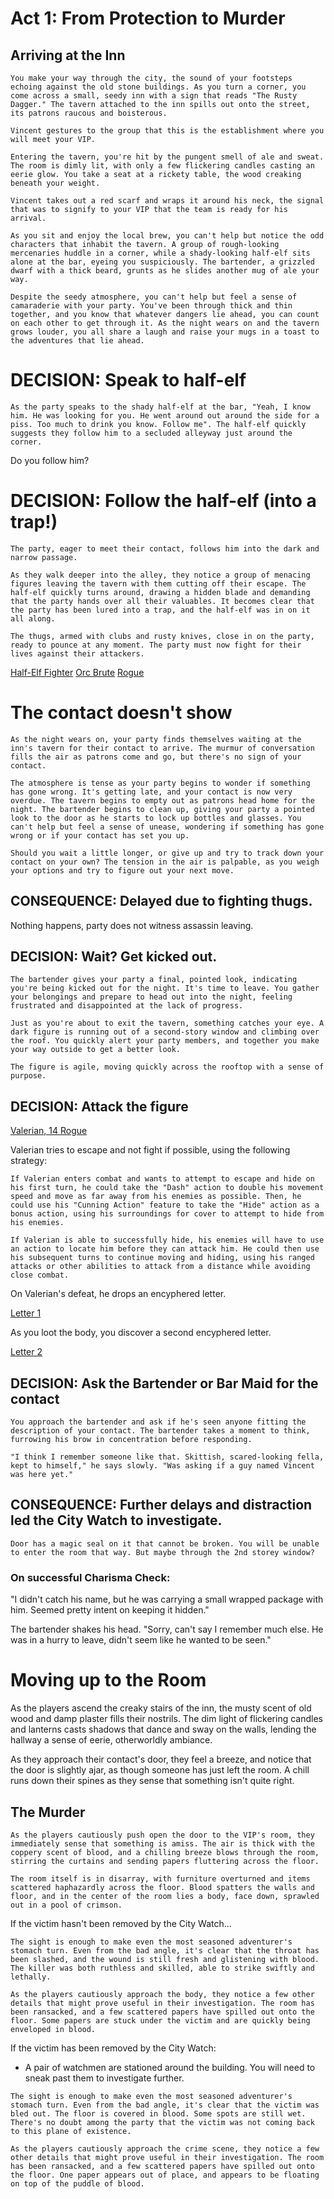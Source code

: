 # Act 1: From Protection to Murder

## Arriving at the Inn

```
You make your way through the city, the sound of your footsteps echoing against the old stone buildings. As you turn a corner, you come across a small, seedy inn with a sign that reads "The Rusty Dagger." The tavern attached to the inn spills out onto the street, its patrons raucous and boisterous.

Vincent gestures to the group that this is the establishment where you will meet your VIP.

Entering the tavern, you're hit by the pungent smell of ale and sweat. The room is dimly lit, with only a few flickering candles casting an eerie glow. You take a seat at a rickety table, the wood creaking beneath your weight.

Vincent takes out a red scarf and wraps it around his neck, the signal that was to signify to your VIP that the team is ready for his arrival.

As you sit and enjoy the local brew, you can't help but notice the odd characters that inhabit the tavern. A group of rough-looking mercenaries huddle in a corner, while a shady-looking half-elf sits alone at the bar, eyeing you suspiciously. The bartender, a grizzled dwarf with a thick beard, grunts as he slides another mug of ale your way.

Despite the seedy atmosphere, you can't help but feel a sense of camaraderie with your party. You've been through thick and thin together, and you know that whatever dangers lie ahead, you can count on each other to get through it. As the night wears on and the tavern grows louder, you all share a laugh and raise your mugs in a toast to the adventures that lie ahead.
```

# DECISION: Speak to half-elf

```
As the party speaks to the shady half-elf at the bar, "Yeah, I know him. He was looking for you. He went around out around the side for a piss. Too much to drink you know. Follow me". The half-elf quickly suggests they follow him to a secluded alleyway just around the corner. 
```

Do you follow him?

# DECISION: Follow the half-elf (into a trap!)

```
The party, eager to meet their contact, follows him into the dark and narrow passage.

As they walk deeper into the alley, they notice a group of menacing figures leaving the tavern with them cutting off their escape. The half-elf quickly turns around, drawing a hidden blade and demanding that the party hands over all their valuables. It becomes clear that the party has been lured into a trap, and the half-elf was in on it all along.

The thugs, armed with clubs and rusty knives, close in on the party, ready to pounce at any moment. The party must now fight for their lives against their attackers.
```

[Half-Elf Fighter](./mob_he_fighter.md)
[Orc Brute](./mob_brute.md)
[Rogue](./mob_rogue.md)

# The contact doesn't show

```
As the night wears on, your party finds themselves waiting at the inn's tavern for their contact to arrive. The murmur of conversation fills the air as patrons come and go, but there's no sign of your contact.

The atmosphere is tense as your party begins to wonder if something has gone wrong. It's getting late, and your contact is now very overdue. The tavern begins to empty out as patrons head home for the night. The bartender begins to clean up, giving your party a pointed look to the door as he starts to lock up bottles and glasses. You can't help but feel a sense of unease, wondering if something has gone wrong or if your contact has set you up.

Should you wait a little longer, or give up and try to track down your contact on your own? The tension in the air is palpable, as you weigh your options and try to figure out your next move.
```

## CONSEQUENCE: Delayed due to fighting thugs.

Nothing happens, party does not witness assassin leaving.

## DECISION: Wait? Get kicked out.

```
The bartender gives your party a final, pointed look, indicating you're being kicked out for the night. It's time to leave. You gather your belongings and prepare to head out into the night, feeling frustrated and disappointed at the lack of progress.

Just as you're about to exit the tavern, something catches your eye. A dark figure is running out of a second-story window and climbing over the roof. You quickly alert your party members, and together you make your way outside to get a better look.

The figure is agile, moving quickly across the rooftop with a sense of purpose.
```


## DECISION: Attack the figure

[Valerian, 14 Rogue](./mob_Valerian.md)

Valerian tries to escape and not fight if possible, using the following strategy:

```
If Valerian enters combat and wants to attempt to escape and hide on his first turn, he could take the "Dash" action to double his movement speed and move as far away from his enemies as possible. Then, he could use his "Cunning Action" feature to take the "Hide" action as a bonus action, using his surroundings for cover to attempt to hide from his enemies.

If Valerian is able to successfully hide, his enemies will have to use an action to locate him before they can attack him. He could then use his subsequent turns to continue moving and hiding, using his ranged attacks or other abilities to attack from a distance while avoiding close combat.
```

On Valerian's defeat, he drops an encyphered letter.

[Letter 1](./letter.encoded)

As you loot the body, you discover a second encyphered letter.

[Letter 2](./letter2.encoded)


## DECISION: Ask the Bartender or Bar Maid for the contact

```
You approach the bartender and ask if he's seen anyone fitting the description of your contact. The bartender takes a moment to think, furrowing his brow in concentration before responding.

"I think I remember someone like that. Skittish, scared-looking fella, kept to himself," he says slowly. "Was asking if a guy named Vincent was here yet."
```

## CONSEQUENCE: Further delays and distraction led the City Watch to investigate. 

```
Door has a magic seal on it that cannot be broken. You will be unable to enter the room that way. But maybe through the 2nd storey window?
```

### On successful Charisma Check:

"I didn't catch his name, but he was carrying a small wrapped package with him. Seemed pretty intent on keeping it hidden."

The bartender shakes his head. "Sorry, can't say I remember much else. He was in a hurry to leave, didn't seem like he wanted to be seen."

# Moving up to the Room

As the players ascend the creaky stairs of the inn, the musty scent of old wood and damp plaster fills their nostrils. The dim light of flickering candles and lanterns casts shadows that dance and sway on the walls, lending the hallway a sense of eerie, otherworldly ambiance.

As they approach their contact's door, they feel a breeze, and notice that the door is slightly ajar, as though someone has just left the room. A chill runs down their spines as they sense that something isn't quite right.


## The Murder

```
As the players cautiously push open the door to the VIP's room, they immediately sense that something is amiss. The air is thick with the coppery scent of blood, and a chilling breeze blows through the room, stirring the curtains and sending papers fluttering across the floor.

The room itself is in disarray, with furniture overturned and items scattered haphazardly across the floor. Blood spatters the walls and floor, and in the center of the room lies a body, face down, sprawled out in a pool of crimson.
```

If the victim hasn't been removed by the City Watch...

```
The sight is enough to make even the most seasoned adventurer's stomach turn. Even from the bad angle, it's clear that the throat has been slashed, and the wound is still fresh and glistening with blood. The killer was both ruthless and skilled, able to strike swiftly and lethally.

As the players cautiously approach the body, they notice a few other details that might prove useful in their investigation. The room has been ransacked, and a few scattered papers have spilled out onto the floor. Some papers are stuck under the victim and are quickly being enveloped in blood.
```

If the victim has been removed by the City Watch:

* A pair of watchmen are stationed around the building. You will need to sneak past them to investigate further.

```
The sight is enough to make even the most seasoned adventurer's stomach turn. Even from the bad angle, it's clear that the victim was bled out. The floor is covered in blood. Some spots are still wet. There's no doubt among the party that the victim was not coming back to this plane of existence.

As the players cautiously approach the crime scene, they notice a few other details that might prove useful in their investigation. The room has been ransacked, and a few scattered papers have spilled out onto the floor. One paper appears out of place, and appears to be floating on top of the puddle of blood.
```